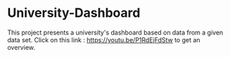 # University-Dashboard
This project presents a university's dashboard based on data from a given data set.
Click on this link : https://youtu.be/P1RdEjFdStw to get an overview.
